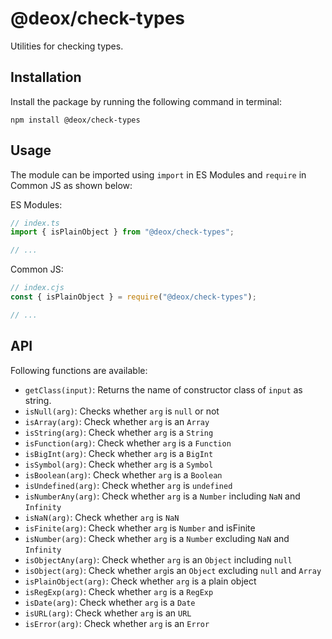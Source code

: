 # @deox/check-types

Utilities for checking types.

## Installation

Install the package by running the following command in terminal:

```shell
npm install @deox/check-types
```

## Usage

The module can be imported using `import` in ES Modules and `require` in Common JS as shown below:

ES Modules:

```ts
// index.ts
import { isPlainObject } from "@deox/check-types";

// ...
```

Common JS:

```cjs
// index.cjs
const { isPlainObject } = require("@deox/check-types");

// ...
```

## API

Following functions are available:  

* `getClass(input)`: Returns the name of constructor class of `input` as string.
* `isNull(arg)`: Checks whether `arg` is `null` or not
* `isArray(arg)`: Check whether `arg` is an `Array`
* `isString(arg)`: Check whether `arg` is a `String`
* `isFunction(arg)`: Check whether `arg` is a `Function`
* `isBigInt(arg)`: Check whether `arg` is a `BigInt`
* `isSymbol(arg)`: Check whether `arg` is a `Symbol`
* `isBoolean(arg)`: Check whether `arg` is a `Boolean`
* `isUndefined(arg)`: Check whether `arg` is `undefined`
* `isNumberAny(arg)`: Check whether `arg` is a `Number` including `NaN` and `Infinity`
* `isNaN(arg)`: Check whether `arg` is `NaN`
* `isFinite(arg)`: Check whether `arg` is `Number` and isFinite
* `isNumber(arg)`: Check whether `arg` is a `Number` excluding `NaN` and `Infinity`
* `isObjectAny(arg)`: Check whether `arg` is an `Object` including `null`
* `isObject(arg)`: Check whether `arg`is an `Object` excluding `null` and `Array`
* `isPlainObject(arg)`: Check whether `arg` is a plain object
* `isRegExp(arg)`: Check whether `arg` is a `RegExp`
* `isDate(arg)`: Check whether `arg` is a `Date`
* `isURL(arg)`: Check whether `arg` is an `URL`
* `isError(arg)`: Check whether `arg` is an `Error`
